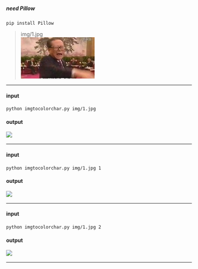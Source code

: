 ##### need Pillow
```
pip install Pillow
```

>img/1.jpg  
![](img/1.jpg)

***
#### input
```
python imgtocolorchar.py img/1.jpg
```

#### output
![](http://o8qs2v45f.bkt.clouddn.com/2016-06-14.png)

***
#### input
```
python imgtocolorchar.py img/1.jpg 1
```

#### output
![](http://o8qs2v45f.bkt.clouddn.com/2016-06-14%20%281%29.png)

***
#### input
```
python imgtocolorchar.py img/1.jpg 2
```

#### output
![](http://o8qs2v45f.bkt.clouddn.com/2016-06-14%20%282%29.png)

***
